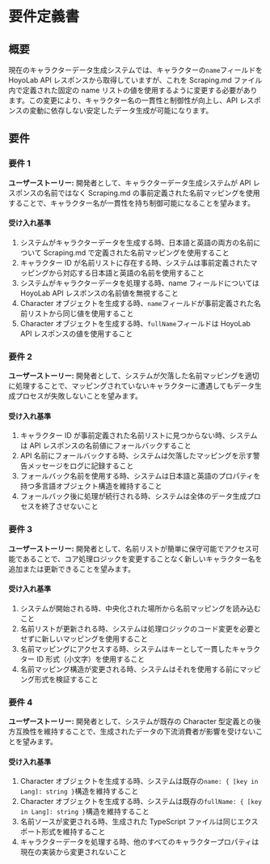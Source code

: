 # 要件定義書

## 概要

現在のキャラクターデータ生成システムでは、キャラクターの`name`フィールドを HoyoLab API レスポンスから取得していますが、これを Scraping.md ファイル内で定義された固定の name リストの値を使用するように変更する必要があります。この変更により、キャラクター名の一貫性と制御性が向上し、API レスポンスの変動に依存しない安定したデータ生成が可能になります。

## 要件

### 要件 1

**ユーザーストーリー:** 開発者として、キャラクターデータ生成システムが API レスポンスの名前ではなく Scraping.md の事前定義された名前マッピングを使用することで、キャラクター名が一貫性を持ち制御可能になることを望みます。

#### 受け入れ基準

1. システムがキャラクターデータを生成する時、日本語と英語の両方の名前について Scraping.md で定義された名前マッピングを使用すること
2. キャラクター ID が名前リストに存在する時、システムは事前定義されたマッピングから対応する日本語と英語の名前を使用すること
3. システムがキャラクターデータを処理する時、name フィールドについては HoyoLab API レスポンスの名前値を無視すること
4. Character オブジェクトを生成する時、`name`フィールドが事前定義された名前リストから同じ値を使用すること
5. Character オブジェクトを生成する時、`fullName`フィールドは HoyoLab API レスポンスの値を使用すること

### 要件 2

**ユーザーストーリー:** 開発者として、システムが欠落した名前マッピングを適切に処理することで、マッピングされていないキャラクターに遭遇してもデータ生成プロセスが失敗しないことを望みます。

#### 受け入れ基準

1. キャラクター ID が事前定義された名前リストに見つからない時、システムは API レスポンスの名前値にフォールバックすること
2. API 名前にフォールバックする時、システムは欠落したマッピングを示す警告メッセージをログに記録すること
3. フォールバック名前を使用する時、システムは日本語と英語のプロパティを持つ多言語オブジェクト構造を維持すること
4. フォールバック後に処理が続行される時、システムは全体のデータ生成プロセスを終了させないこと

### 要件 3

**ユーザーストーリー:** 開発者として、名前リストが簡単に保守可能でアクセス可能であることで、コア処理ロジックを変更することなく新しいキャラクター名を追加または更新できることを望みます。

#### 受け入れ基準

1. システムが開始される時、中央化された場所から名前マッピングを読み込むこと
2. 名前リストが更新される時、システムは処理ロジックのコード変更を必要とせずに新しいマッピングを使用すること
3. 名前マッピングにアクセスする時、システムはキーとして一貫したキャラクター ID 形式（小文字）を使用すること
4. 名前マッピング構造が変更される時、システムはそれを使用する前にマッピング形式を検証すること

### 要件 4

**ユーザーストーリー:** 開発者として、システムが既存の Character 型定義との後方互換性を維持することで、生成されたデータの下流消費者が影響を受けないことを望みます。

#### 受け入れ基準

1. Character オブジェクトを生成する時、システムは既存の`name: { [key in Lang]: string }`構造を維持すること
2. Character オブジェクトを生成する時、システムは既存の`fullName: { [key in Lang]: string }`構造を維持すること
3. 名前ソースが変更される時、生成された TypeScript ファイルは同じエクスポート形式を維持すること
4. キャラクターデータを処理する時、他のすべてのキャラクタープロパティは現在の実装から変更されないこと

